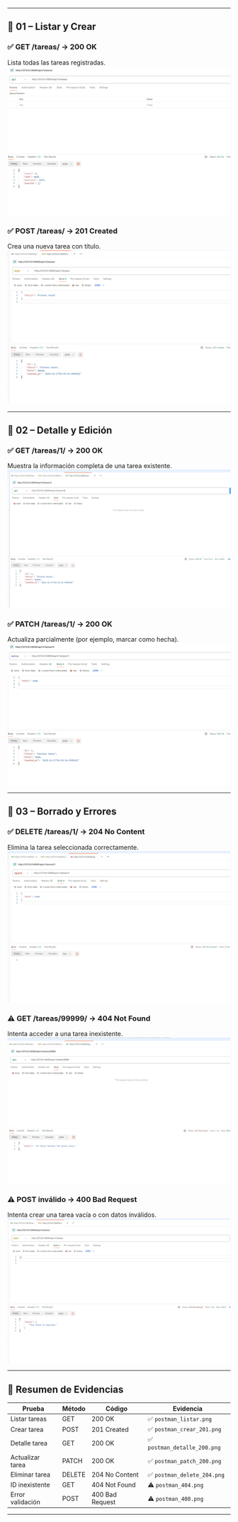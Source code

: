 
---

## 📂 01 – Listar y Crear

### ✅ GET /tareas/ → 200 OK  
Lista todas las tareas registradas.  
![Listar (GET 200)](capturas/postman_listar.png)

### ✅ POST /tareas/ → 201 Created  
Crea una nueva tarea con título.  
![Crear (POST 201)](capturas/postman_crear_201.png)

---

## 📂 02 – Detalle y Edición

### ✅ GET /tareas/1/ → 200 OK  
Muestra la información completa de una tarea existente.  
![Detalle (GET 200)](capturas/postman_detalle_200.png)

### ✅ PATCH /tareas/1/ → 200 OK  
Actualiza parcialmente (por ejemplo, marcar como hecha).  
![Actualizar (PATCH 200)](capturas/postman_patch_200.png)

---

## 📂 03 – Borrado y Errores

### ✅ DELETE /tareas/1/ → 204 No Content  
Elimina la tarea seleccionada correctamente.  
![Eliminar (DELETE 204)](capturas/postman_delete_204.png)

### ⚠️ GET /tareas/99999/ → 404 Not Found  
Intenta acceder a una tarea inexistente.  
![Error 404](capturas/postman_404.png)

### ⚠️ POST inválido → 400 Bad Request  
Intenta crear una tarea vacía o con datos inválidos.  
![Error 400](capturas/postman_400.png)

---

## 📸 Resumen de Evidencias

| Prueba | Método | Código | Evidencia |
|--------|---------|---------|------------|
| Listar tareas | GET | 200 OK | ✅ `postman_listar.png` |
| Crear tarea | POST | 201 Created | ✅ `postman_crear_201.png` |
| Detalle tarea | GET | 200 OK | ✅ `postman_detalle_200.png` |
| Actualizar tarea | PATCH | 200 OK | ✅ `postman_patch_200.png` |
| Eliminar tarea | DELETE | 204 No Content | ✅ `postman_delete_204.png` |
| ID inexistente | GET | 404 Not Found | ⚠️ `postman_404.png` |
| Error validación | POST | 400 Bad Request | ⚠️ `postman_400.png` |

---
